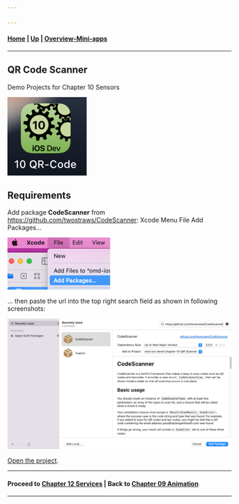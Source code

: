 ```yaml
---

---
```

#### [Home](../../README.md) | [Up](../README.md) | [Overview-Mini-apps](../../demo-apps.md)

---





## QR Code Scanner


Demo Projects for Chapter 10 Sensors 

![](screenshots/10-Sensors.png)


## Requirements

Add package **CodeScanner** from <https://github.com/twostraws/CodeScanner>: Xcode Menu File Add Packages... 

![](screenshots/Menu-File-AddPackages.png)

... then paste the url into the top right search field as shown in following screenshots:

![](screenshots/AddPackage-CodeScanner.png)



[Open the project](./omd-ios-devel-chapter-10-QR-Scanner.xcodeproj).

---
#### Proceed to [Chapter 12 Services](../../chapter-12-services/README.md) | Back to [Chapter 09 Animation](../../chapter-09-animation/README.md)

---